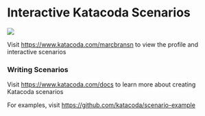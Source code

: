 # Interactive Katacoda Scenarios

[![](http://shields.katacoda.com/katacoda/marcbransn/count.svg)](https://www.katacoda.com/marcbransn "Get your profile on Katacoda.com")

Visit https://www.katacoda.com/marcbransn to view the profile and interactive scenarios

### Writing Scenarios
Visit https://www.katacoda.com/docs to learn more about creating Katacoda scenarios

For examples, visit https://github.com/katacoda/scenario-example
